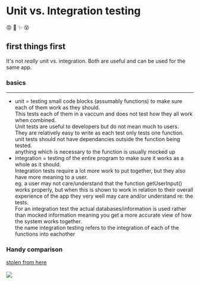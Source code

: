 # Unit vs. Integration testing
:rage: :facepunch: :sparkles: :dizzy_face:

## first things first
It's not _really_ unit vs. integration. Both are useful and can be used for the same app.

### basics
---
* unit = testing small code blocks (assumably functions) to make sure each of them work as they should. <br>
This tests each of them in a vaccum and does not test how they all work when combined. <br>
Unit tests are useful to developers but do not mean much to users. <br>
They are relatively easy to write as each test only tests one function. <br>
unit tests should not have dependancies outside the function being tested. <br>
anything which is necessary to the function is usually mocked up
* integration = testing of the entire program to make sure it works as a whole as it should. <br>
Integration tests require a lot more work to put together, but they also have more meaning to a user. <br>
eg. a user may not care/understand that the function getUserInput() works properly, but when this is shown to work in relation to their overall experience of the app they very well may care and/or understand re: the tests. <br>
For an integration test the actual databases/information is used rather than mocked information meaning you get a more accurate view of how the system works together.<br>
the name integration testing refers to the integration of each of the functions into eachother

### Handy comparison
[stolen from here](http://www.softwaretestingclass.com/what-is-difference-between-unit-testing-and-integration-testing/)
 <br> <br>
![](/assets/unit--v-int-image.png)
